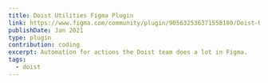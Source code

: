 ```yaml
---
title: Doist Utilities Figma Plugin
link: https://www.figma.com/community/plugin/905632536371558180/Doist-Utilities
publishDate: Jan 2021
type: plugin
contribution: coding
excerpt: Automation for actions the Doist team does a lot in Figma.
tags:
  - doist
---
```

